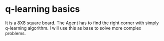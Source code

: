 # q-learning basics
It is a 8X8 square board.
The Agent has to find the right corner
with simply q-learning algorithm.
I will use this as base to solve
more complex problems.
